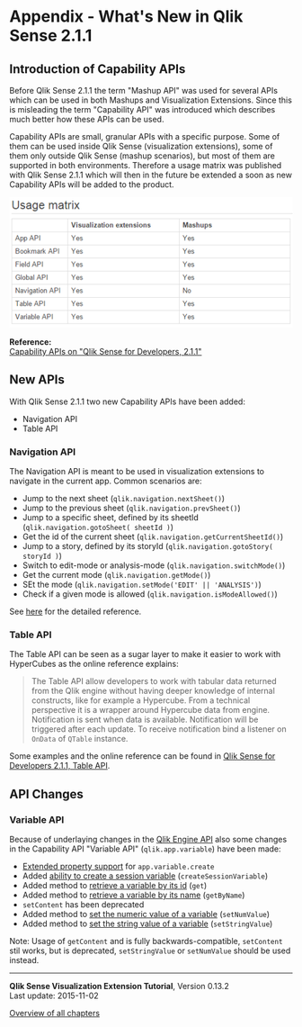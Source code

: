 # Appendix - What&#x27;s New in Qlik Sense 2.1.1



## Introduction of Capability APIs

Before Qlik Sense 2.1.1 the term "Mashup API" was used for several APIs which can be used in both Mashups and Visualization Extensions.
Since this is misleading the term "Capability API" was introduced which describes much better how these APIs can be used.

Capability APIs are small, granular APIs with a specific purpose. Some of them can be used inside Qlik Sense (visualization extensions), some of them only outside Qlik Sense (mashup scenarios), but most of them are supported in both environments.
Therefore a usage matrix was published with Qlik Sense 2.1.1 which will then in the future be extended a soon as new Capability APIs will be added to the product.

![](images/2013_usage-matrix.png)  

**Reference:**  
[Capability APIs on "Qlik Sense for Developers, 2.1.1"](http://help.qlik.com/sense/2.1/en-us/developer/Subsystems/APIs/Content/mashup-api-reference.htm)

## New APIs
With Qlik Sense 2.1.1 two new Capability APIs have been added:

* Navigation API
* Table API

### Navigation API
The Navigation API is meant to be used in visualization extensions to navigate in the current app.
Common scenarios are:

* Jump to the next sheet (`qlik.navigation.nextSheet()`)
* Jump to the previous sheet (`qlik.navigation.prevSheet()`)
* Jump to a specific sheet, defined by its sheetId (`qlik.navigation.gotoSheet( sheetId )`)
* Get the id of the current sheet (`qlik.navigation.getCurrentSheetId()`)
* Jump to a story, defined by its storyId (`qlik.navigation.gotoStory( storyId )`)
* Switch to edit-mode or analysis-mode (`qlik.navigation.switchMode()`)
* Get the current mode (`qlik.navigation.getMode()`)
* SEt the mode (`qlik.navigation.setMode('EDIT' || 'ANALYSIS')`)
* Check if a given mode is allowed (`qlik.navigation.isModeAllowed()`)

See [here](http://help.qlik.com/sense/2.1/en-us/developer/Subsystems/APIs/Content/NavigationAPI/NavigationAPI.htm) for the detailed reference.

### Table API

The Table API can be seen as a sugar layer to make it easier to work with HyperCubes as the online reference explains:

> The Table API allow developers to work with tabular data returned from the Qlik engine without having deeper knowledge of internal constructs, like for example a Hypercube. From a technical perspective it is a wrapper around Hypercube data from engine. Notification is sent when data is available. Notification will be triggered after each update. To receive notification bind a listener on `OnData` of `QTable` instance.

Some examples and the online reference can be found in [Qlik Sense for Developers 2.1.1, Table API](http://help.qlik.com/sense/2.1/en-us/developer/Subsystems/APIs/Content/TableAPI/qlik-table-interface.htm).

## API Changes

### Variable API
Because of underlaying changes in the [Qlik Engine API](http://help.qlik.com/sense/2.1/en-us/developer/Subsystems/EngineAPI/Content/introducing-engine-API.htm) also some changes in the Capability API "Variable API" (`qlik.app.variable`) have been made:

* [Extended property support](http://help.qlik.com/sense/2.1/en-us/developer/Subsystems/APIs/Content/MashupAPI/Methods/create-variable-method.htm) for `app.variable.create`
* Added [ability to create a session variable](http://help.qlik.com/sense/2.1/en-us/developer/Subsystems/APIs/Content/MashupAPI/Methods/createSessionVariable-method.htm) (`createSessionVariable`)
* Added method to [retrieve a variable by its id](http://help.qlik.com/sense/2.1/en-us/developer/Subsystems/APIs/Content/MashupAPI/Methods/get-variable-method.htm) (`get`)
* Added method to [retrieve a variable by its name](http://help.qlik.com/sense/2.1/en-us/developer/Subsystems/APIs/Content/MashupAPI/Methods/getByName-variable-method.htm) (`getByName`)
* `setContent` has been deprecated
* Added method to [set the numeric value of a variable](http://help.qlik.com/sense/2.1/en-us/developer/Subsystems/APIs/Content/MashupAPI/Methods/setNumValue-variable-method.htm) (`setNumValue`)
* Added method to [set the string value of a variable](http://help.qlik.com/sense/2.1/en-us/developer/Subsystems/APIs/Content/MashupAPI/Methods/setStringValue-variable-method.htm) (`setStringValue`)


Note:
Usage of `getContent` and is fully backwards-compatible, `setContent` stil works, but is deprecated, `setStringValue` or `setNumValue` should be used instead.


---
**Qlik Sense Visualization Extension Tutorial**, Version 0.13.2<br/>
Last update: 2015-11-02<br/>

[Overview of all chapters](https://github.com/stefanwalther/qliksense-extension-tutorial)